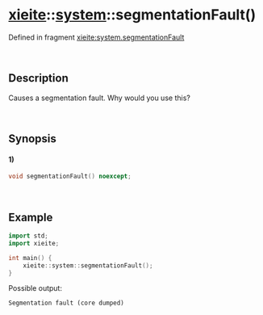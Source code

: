 # [xieite](../../xieite.md)\:\:[system](../../system.md)\:\:segmentationFault\(\)
Defined in fragment [xieite:system.segmentationFault](../../../src/system/segmentation_fault.cpp)

&nbsp;

## Description
Causes a segmentation fault. Why would you use this?

&nbsp;

## Synopsis
#### 1)
```cpp
void segmentationFault() noexcept;
```

&nbsp;

## Example
```cpp
import std;
import xieite;

int main() {
    xieite::system::segmentationFault();
}
```
Possible output:
```
Segmentation fault (core dumped)
```
